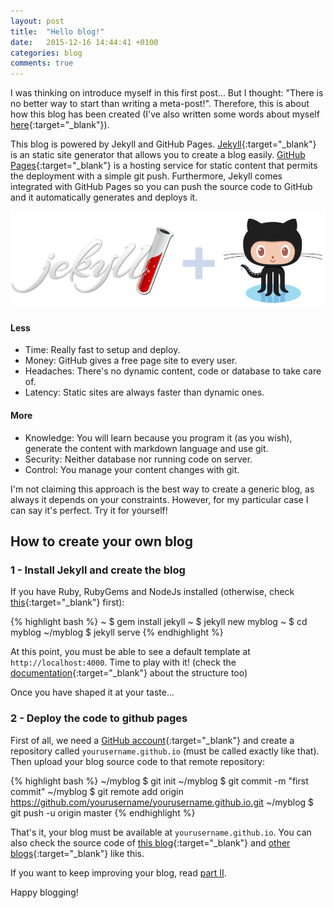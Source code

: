 ```yaml
---
layout: post
title:  "Hello blog!"
date:   2015-12-16 14:44:41 +0100
categories: blog
comments: true
---
```


I was thinking on introduce myself in this first post... But I thought: "There is no better way to start than writing a meta-post!". Therefore, this is about how this blog has been created (I've also written some words about myself [here]({{site.url}}/about){:target="_blank"}).

This blog is powered by Jekyll and GitHub Pages.
[Jekyll](http://jekyllrb.com){:target="_blank"}
is an static site generator that allows you to create a blog easily.
[GitHub Pages](https://pages.github.com){:target="_blank"}
is a hosting service for static content that permits
 the deployment with a simple git push.
 Furthermore, Jekyll comes integrated with GitHub Pages
 so you can push the source code to GitHub and
 it automatically generates and deploys it.

![Jekyll + GitHub Pages](/assets/images/jekyll_github.png)

#### Less

* Time: Really fast to setup and deploy.
* Money: GitHub gives a free page site to every user.
* Headaches: There's no dynamic content, code or database to take care of.
* Latency: Static sites are always faster than dynamic ones.

#### More

* Knowledge: You will learn because you program it (as you wish), generate the content with markdown language and use git.
* Security: Neither database nor running code on server.
* Control: You manage your content changes with git.

I'm not claiming this approach is the best way to create a generic blog, as always it depends on your constraints. However, for my particular case I can say it's perfect. Try it for yourself!

## How to create your own blog

### 1 - Install Jekyll and create the blog
If you have Ruby, RubyGems and NodeJs installed (otherwise, check [this](http://jekyllrb.com/docs/installation/){:target="_blank"} first):

{% highlight bash %}
~ $ gem install jekyll
~ $ jekyll new myblog
~ $ cd myblog
~/myblog $ jekyll serve
{% endhighlight %}

At this point, you must be able to see a default template at `http://localhost:4000`. Time to play with it! (check the [documentation](http://jekyllrb.com/docs/structure/){:target="_blank"}
about the structure too)

Once you have shaped it at your taste...

### 2 - Deploy the code to github pages

First of all, we need a [GitHub account](https://github.com/){:target="_blank"}
and create a repository called `yourusername.github.io`
(must be called exactly like that).
Then upload your blog source code to that remote repository:

{% highlight bash %}
~/myblog $ git init
~/myblog $ git commit -m "first commit"
~/myblog $ git remote add origin https://github.com/yourusername/yourusername.github.io.git
~/myblog $ git push -u origin master
{% endhighlight %}

That's it, your blog must be available at `yourusername.github.io`.
You can also check the source code of
[this blog](https://github.com/jordifierro/jordifierro.github.io){:target="_blank"}
and
[other blogs](https://github.com/jekyll/jekyll/wiki/Sites){:target="_blank"}
like this.

If you want to keep improving your blog, read
[part II](/building-blog/).

Happy blogging!
